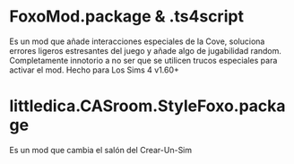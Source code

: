# FoxoMod.package & .ts4script
Es un mod que añade interacciones especiales de la Cove, soluciona errores ligeros estresantes del juego y añade algo de jugabilidad random. Completamente innotorio a no ser que se utilicen trucos especiales para activar el mod. Hecho para Los Sims 4 v1.60+
# littledica.CASroom.StyleFoxo.package
Es un mod que cambia el salón del Crear-Un-Sim

